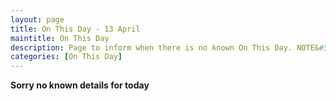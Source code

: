 ```yaml
---
layout: page
title: On This Day - 13 April
maintitle: On This Day
description: Page to inform when there is no known On This Day. NOTE&#58; There may still be comments.
categories: [On This Day]
---
```


**Sorry no known details for today**

